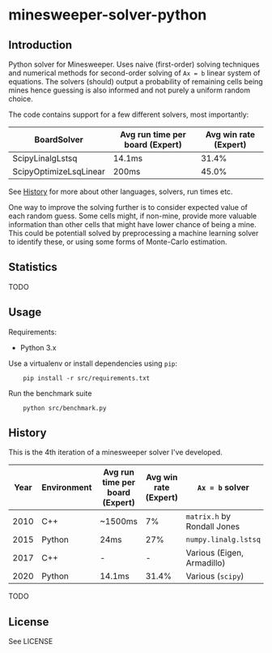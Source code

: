 # minesweeper-solver-python

## Introduction

Python solver for Minesweeper. Uses naive (first-order) solving techniques and numerical methods for second-order solving of `Ax = b` linear system of equations. The solvers (should) output a probability of remaining cells being mines hence guessing is also informed and not purely a uniform random choice.

The code contains support for a few different solvers, most importantly:

| BoardSolver | Avg run time per board (Expert) | Avg win rate (Expert) |
|---|---|---|
| ScipyLinalgLstsq | 14.1ms | 31.4% |
| ScipyOptimizeLsqLinear | 200ms | 45.0% |

See [History](#history) for more about other languages, solvers, run times etc.


One way to improve the solving further is to consider expected value of each random guess. Some cells might, if non-mine, provide more valuable information than other cells that might have lower chance of being a mine. This could be potentiall solved by preprocessing a machine learning solver to identify these, or using some forms of Monte-Carlo estimation.

## Statistics

TODO

## Usage

Requirements:
* Python 3.x

Use a virtualenv or install dependencies using `pip`:
```
    pip install -r src/requirements.txt
```

Run the benchmark suite
```
    python src/benchmark.py
```

## History

This is the 4th iteration of a minesweeper solver I've developed.

| Year | Environment | Avg run time per board (Expert) | Avg win rate (Expert) | `Ax = b` solver |
|---|---|---|---|---|
| 2010 | C++ | ~1500ms | 7% | `matrix.h` by Rondall Jones |
| 2015 | Python | 24ms | 27% | `numpy.linalg.lstsq` |
| 2017 | C++ | - | - | Various (Eigen, Armadillo) |
| 2020 | Python | 14.1ms | 31.4% | Various (`scipy`) |

TODO

## License
See LICENSE